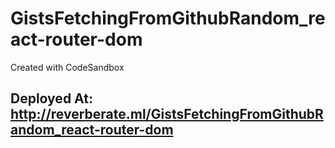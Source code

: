 # GistsFetchingFromGithubRandom_react-router-dom

Created with CodeSandbox

## Deployed At: <http://reverberate.ml/GistsFetchingFromGithubRandom_react-router-dom>
